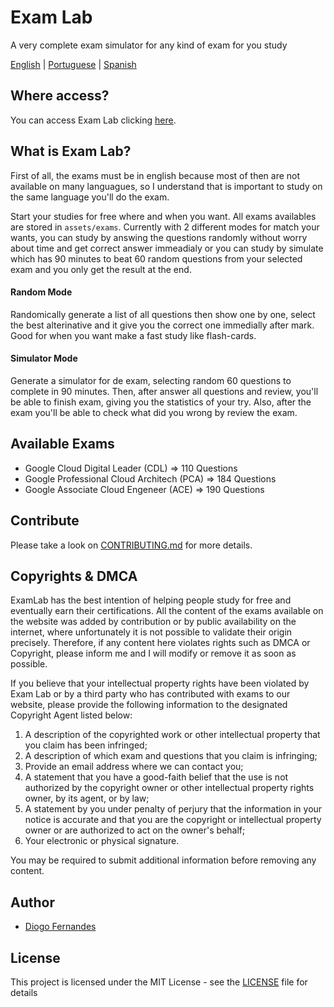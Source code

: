 # Exam Lab
A very complete exam simulator for any kind of exam for you study

[English](README.md) | [Portuguese](README.pt-BR.md) | [Spanish](README.es-ES.md)

## Where access?

You can access Exam Lab clicking [here](https://dfop02.github.io/exam-lab/main.html).

## What is Exam Lab?

First of all, the exams must be in english because most of then are not available on many languagues, so I understand that is important to study on the same language you'll do the exam.

Start your studies for free where and when you want. All exams availables are stored in `assets/exams`. Currently with 2 different modes for match your wants, you can study by answing the questions randomly without worry about time and get correct answer immeadialy or you can study by simulate which has 90 minutes to beat 60 random questions from your selected exam and you only get the result at the end.

#### Random Mode

Randomically generate a list of all questions then show one by one, select the best alterinative and it give you the correct one immedially after mark. Good for when you want make a fast study like flash-cards.

#### Simulator Mode

Generate a simulator for de exam, selecting random 60 questions to complete in 90 minutes. Then, after answer all questions and review, you'll be able to finish exam, giving you the statistics of your try. Also, after the exam you'll be able to check what did you wrong by review the exam.

## Available Exams

- Google Cloud Digital Leader (CDL) => 110 Questions
- Google Professional Cloud Architech (PCA) => 184 Questions
- Google Associate Cloud Engeneer (ACE) => 190 Questions

## Contribute

Please take a look on [CONTRIBUTING.md](CONTRIBUTING.md) for more details.

## Copyrights & DMCA

ExamLab has the best intention of helping people study for free and eventually earn their certifications. All the content of the exams available on the website was added by contribution or by public availability on the internet, where unfortunately it is not possible to validate their origin precisely. Therefore, if any content here violates rights such as DMCA or Copyright, please inform me and I will modify or remove it as soon as possible.

If you believe that your intellectual property rights have been violated by Exam Lab or by a third party who has contributed with exams to our website, please provide the following information to the designated Copyright Agent listed below:

1. A description of the copyrighted work or other intellectual property that you claim has been infringed;
2. A description of which exam and questions that you claim is infringing;
3. Provide an email address where we can contact you;
4. A statement that you have a good-faith belief that the use is not authorized by the copyright owner or other intellectual property rights owner, by its agent, or by law;
5. A statement by you under penalty of perjury that the information in your notice is accurate and that you are the copyright or intellectual property owner or are authorized to act on the owner's behalf;
6. Your electronic or physical signature.

You may be required to submit additional information before removing any content.

## Author

* [Diogo Fernandes](https://github.com/dfop02)

## License

This project is licensed under the MIT License - see the [LICENSE](LICENSE) file for details
